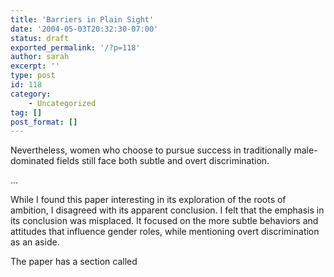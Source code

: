 ```yaml
---
title: 'Barriers in Plain Sight'
date: '2004-05-03T20:32:30-07:00'
status: draft
exported_permalink: '/?p=118'
author: sarah
excerpt: ''
type: post
id: 118
category:
    - Uncategorized
tag: []
post_format: []
---
```

Nevertheless, women who choose to pursue success in traditionally male-dominated fields still face both subtle and overt discrimination.

…

While I found this paper interesting in its exploration of the roots of ambition, I disagreed with its apparent conclusion. I felt that the emphasis in its conclusion was misplaced. It focused on the more subtle behaviors and attitudes that influence gender roles, while mentioning overt discrimination as an aside.

The paper has a section called